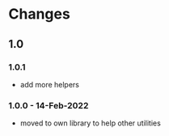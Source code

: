 # Changes
## 1.0
### 1.0.1
* add more helpers
### 1.0.0 - 14-Feb-2022
* moved to own library to help other utilities